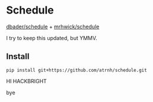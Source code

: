 # Schedule

[dbader/schedule](https://github.com/dbader/schedule) +
[mrhwick/schedule](https://github.com/mrhwick/schedule)

I try to keep this updated, but YMMV.

## Install

```
pip install git+https://github.com/atrnh/schedule.git
```

HI HACKBRIGHT


bye
